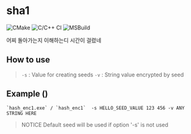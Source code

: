 # sha1

![CMake](https://github.com/rkdmf0000/sha1/workflows/CMake/badge.svg?branch=master)
![C/C++ CI](https://github.com/rkdmf0000/sha1/workflows/C/C++%20CI/badge.svg?branch=master)
![MSBuild](https://github.com/rkdmf0000/sha1/workflows/MSBuild/badge.svg?branch=master)

어찌 돌아가는지 이해하는디 시간이 걸렸네 


## How to use
> `-s` : Value for creating seeds
> `-v` : String value encrypted by seed

## Example ()
```batchfile
`hash_enc1.exe` / `hash_enc1`  -s HELLO_SEED_VALUE 123 456 -v ANY STRING HERE
```

> NOTICE
> Default seed will be used if option '-s' is not used
